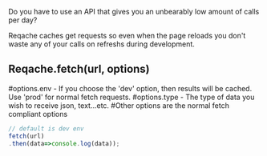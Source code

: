 Do you have to use an API that gives you an unbearably low amount of calls per day? 

Reqache caches get requests so even when the page reloads you don't waste any of your calls on refreshs during development.


## Reqache.fetch(url, options)
#options.env - If you choose the 'dev' option, then results will be cached. Use 'prod' for normal fetch requests.
#options.type - The type of data you wish to receive json, text...etc. 
#Other options are the normal fetch compliant options

```javascript
// default is dev env
fetch(url)
.then(data=>console.log(data));
```

